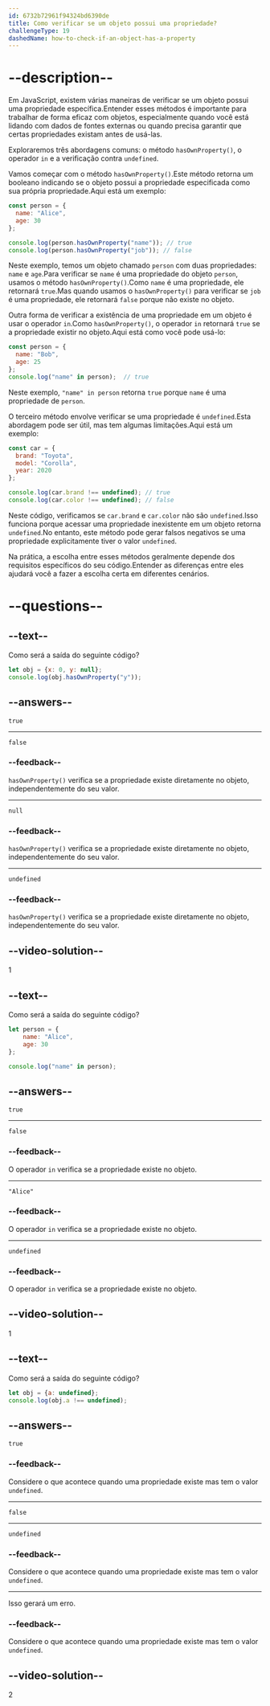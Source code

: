 ```yaml
---
id: 6732b72961f94324bd6390de
title: Como verificar se um objeto possui uma propriedade?
challengeType: 19
dashedName: how-to-check-if-an-object-has-a-property
---
```


# --description--

Em JavaScript, existem várias maneiras de verificar se um objeto possui uma propriedade específica.Entender esses métodos é importante para trabalhar de forma eficaz com objetos, especialmente quando você está lidando com dados de fontes externas ou quando precisa garantir que certas propriedades existam antes de usá-las. 

Exploraremos três abordagens comuns: o método `hasOwnProperty()`, o operador `in` e a verificação contra `undefined`.

Vamos começar com o método `hasOwnProperty()`.Este método retorna um booleano indicando se o objeto possui a propriedade especificada como sua própria propriedade.Aqui está um exemplo:

```js
const person = {
  name: "Alice",
  age: 30
};

console.log(person.hasOwnProperty("name")); // true
console.log(person.hasOwnProperty("job")); // false
```

Neste exemplo, temos um objeto chamado `person` com duas propriedades: `name` e `age`.Para verificar se `name` é uma propriedade do objeto `person`, usamos o método `hasOwnProperty()`.Como `name` é uma propriedade, ele retornará `true`.Mas quando usamos o `hasOwnProperty()` para verificar se `job` é uma propriedade, ele retornará `false` porque não existe no objeto.

Outra forma de verificar a existência de uma propriedade em um objeto é usar o operador `in`.Como `hasOwnProperty()`, o operador `in` retornará `true` se a propriedade existir no objeto.Aqui está como você pode usá-lo:

```js
const person = {
  name: "Bob",
  age: 25
};
console.log("name" in person);  // true
```

Neste exemplo, `"name" in person` retorna `true` porque `name` é uma propriedade de `person`.

O terceiro método envolve verificar se uma propriedade é `undefined`.Esta abordagem pode ser útil, mas tem algumas limitações.Aqui está um exemplo:

```js
const car = {
  brand: "Toyota",
  model: "Corolla",
  year: 2020
};

console.log(car.brand !== undefined); // true
console.log(car.color !== undefined); // false
```

Neste código, verificamos se `car.brand` e `car.color` não são `undefined`.Isso funciona porque acessar uma propriedade inexistente em um objeto retorna `undefined`.No entanto, este método pode gerar falsos negativos se uma propriedade explicitamente tiver o valor `undefined`.

Na prática, a escolha entre esses métodos geralmente depende dos requisitos específicos do seu código.Entender as diferenças entre eles ajudará você a fazer a escolha certa em diferentes cenários.

# --questions--

## --text--

Como será a saída do seguinte código?

```js
let obj = {x: 0, y: null};
console.log(obj.hasOwnProperty("y"));
```

## --answers--

`true`

---

`false`

### --feedback--

`hasOwnProperty()` verifica se a propriedade existe diretamente no objeto, independentemente do seu valor.

---

`null`

### --feedback--

`hasOwnProperty()` verifica se a propriedade existe diretamente no objeto, independentemente do seu valor.

---

`undefined`

### --feedback--

`hasOwnProperty()` verifica se a propriedade existe diretamente no objeto, independentemente do seu valor.

## --video-solution--

1

## --text--

Como será a saída do seguinte código?

```js
let person = {
    name: "Alice",
    age: 30
};

console.log("name" in person);
```

## --answers--

`true`

---

`false`

### --feedback--

O operador `in` verifica se a propriedade existe no objeto.

---

`"Alice"`

### --feedback--

O operador `in` verifica se a propriedade existe no objeto.

---

`undefined`

### --feedback--

O operador `in` verifica se a propriedade existe no objeto.

## --video-solution--

1

## --text--

Como será a saída do seguinte código?

```js
let obj = {a: undefined};
console.log(obj.a !== undefined);
```

## --answers--

`true`

### --feedback--

Considere o que acontece quando uma propriedade existe mas tem o valor `undefined`.

---

`false`

---

`undefined`

### --feedback--

Considere o que acontece quando uma propriedade existe mas tem o valor `undefined`.

---

Isso gerará um erro.

### --feedback--

Considere o que acontece quando uma propriedade existe mas tem o valor `undefined`.

## --video-solution--

2
